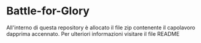 # Battle-for-Glory
All'interno di questa repository è allocato il file zip contenente il capolavoro dapprima accennato. Per ulteriori informazioni visitare il file README
